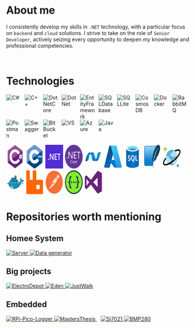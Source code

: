 # About me

I consistently develop my skills in `.NET` technology, with a particular focus on `backend` and `cloud` solutions. I strive to take on the role of `Senior Developer`, actively seizing every opportunity to deepen my knowledge and professional competencies.
       
<br>

# Technologies
<div style="display: flex; flex-wrap: wrap;">
  <img alt="C#" width="40px" style="padding-right:10px;" src="https://cdn.jsdelivr.net/gh/devicons/devicon@latest/icons/csharp/csharp-original.svg"/>
  <img alt="C++" width="40px" style="padding-right:10px;" src="https://cdn.jsdelivr.net/gh/devicons/devicon@latest/icons/cplusplus/cplusplus-original.svg" />
  <img alt="DotNetCore" width="40px" style="padding-right:10px;" src="https://cdn.jsdelivr.net/gh/devicons/devicon@latest/icons/dotnetcore/dotnetcore-original.svg" />
  <img alt="DotNet" width="40px" style="padding-right:10px;" src="https://cdn.jsdelivr.net/gh/devicons/devicon@latest/icons/dot-net/dot-net-original-wordmark.svg" />
  <img src="https://cdn.jsdelivr.net/gh/devicons/devicon@latest/icons/entityframeworkcore/entityframeworkcore-original.svg" 
  width="40px" style="padding-right:10px;" alt="EntityFramework"/>
  <img alt="SQLDatabase" width="40px" style="padding-right:10px;" src="https://cdn.jsdelivr.net/gh/devicons/devicon@latest/icons/azuresqldatabase/azuresqldatabase-original.svg" />
  <img alt="SQLLite" width="40px" style="padding-right:10px;" src="https://cdn.jsdelivr.net/gh/devicons/devicon@latest/icons/sqlite/sqlite-original.svg" />
  <img src="https://cdn.jsdelivr.net/gh/devicons/devicon@latest/icons/cosmosdb/cosmosdb-original.svg" 
  width="40px" style="padding-right:10px;" alt="CosmosDB"/>
  <img src="https://cdn.jsdelivr.net/gh/devicons/devicon@latest/icons/docker/docker-original.svg" 
  width="40px" style="padding-right:10px;" alt="Docker"/>
  <img src="https://cdn.jsdelivr.net/gh/devicons/devicon@latest/icons/rabbitmq/rabbitmq-original.svg" 
  width="40px" style="padding-right:10px;" alt="RabbitMQ"/>
  <img src="https://cdn.jsdelivr.net/gh/devicons/devicon@latest/icons/postman/postman-original.svg" 
  width="40px" style="padding-right:10px;" alt="Postman"/>
  <img alt="Swagger" width="40px" style="padding-right:10px;" src="https://cdn.jsdelivr.net/gh/devicons/devicon@latest/icons/swagger/swagger-original.svg" />
  <img alt="BitBucket" width="40px" style="padding-right:10px;" src="https://cdn.jsdelivr.net/gh/devicons/devicon@latest/icons/bitbucket/bitbucket-original-wordmark.svg" />
  <img alt="VS" width="40px" style="padding-right:10px;" src="https://cdn.jsdelivr.net/gh/devicons/devicon@latest/icons/visualstudio/visualstudio-original.svg" />
  <img src="https://cdn.jsdelivr.net/gh/devicons/devicon@latest/icons/azure/azure-original.svg" 
  width="40px" style="padding-right:10px;" alt="Azure"/>
  <img src="https://cdn.jsdelivr.net/gh/devicons/devicon@latest/icons/java/java-original.svg" 
  width="40px" style="padding-right:10px;" alt="Java"/>
</div>

<br>

<div style="display: flex; flex-wrap: wrap;">
  <img src="Assets/C.svg" width=48px height="64px" style="margin-right:5px; margin-bottom:5px;"/>
  <img src="Assets/Cpp.svg" width=48px height="64px" style="margin-right:5px; margin-bottom:5px;"/>
  <img src="Assets/DOTNET.svg" width=48px height="64px" style="margin-right:5px; margin-bottom:5px;"/>
  <img src="Assets/NetCore.svg" width=48px height="64px" style="margin-right:5px; margin-bottom:5px;"/>
  <img src="Assets/NetMVC.svg" width=48px height="64px" style="margin-right:5px; margin-bottom:5px;"/>
  <img src="Assets/Azure.svg" width=48px height="64px" style="margin-right:5px; margin-bottom:5px;"/>
  <img src="Assets/SQL.svg" width=48px height="64px" style="margin-right:5px; margin-bottom:5px;"/>
  <img src="Assets/SQLite.svg" width=48px height="64px" style="margin-right:5px; margin-bottom:5px;"/>
  <img src="Assets/CosmosDB.svg" width=48px height="64px" style="margin-right:5px; margin-bottom:5px;"/>
  <img src="Assets/Docker.svg" width=48px height="64px" style="margin-right:5px; margin-bottom:5px;"/>
  <img src="Assets/RabbitMQ.svg" width=48px height="64px" style="margin-right:5px; margin-bottom:5px;"/>
  <img src="Assets/Postman.svg" width=48px height="64px" style="margin-right:5px; margin-bottom:5px;"/>
  <img src="Assets/Swagger.svg" width=48px height="64px" style="margin-right:5px; margin-bottom:5px;"/>
  <img src="Assets/VisualStudio.svg" width=48px height="64px" style="margin-right:5px; margin-bottom:5px;"/>
</div>

# Repositories worth mentioning
## Homee System
<div align="left">
      <a href="https://github.com/HomeeSys/Server">
        <img src="https://github-readme-stats.vercel.app/api/pin/?username=HomeeSys&repo=Server&theme=transparent" alt="Server" />
    </a>
      <a href="https://github.com/HomeeSys/DataGenerator">
        <img src="https://github-readme-stats.vercel.app/api/pin/?username=HomeeSys&repo=DataGenerator&theme=transparent" alt="Data generator" />
    </a>
</div>

## Big projects
<div align="left">
    <a href="https://github.com/DarekKrawczyk/ElectroDepot">
        <img src="https://github-readme-stats.vercel.app/api/pin/?username=DarekKrawczyk&repo=ElectroDepot&theme=transparent" alt="ElectroDepot" />
    </a>
      <a href="https://github.com/EdenLanguage/Eden">
        <img src="https://github-readme-stats.vercel.app/api/pin/?username=EdenLanguage&repo=Eden&theme=transparent" alt="Eden" />
    </a>
          <a href="https://github.com/DarekKrawczyk/JustWalk">
        <img src="https://github-readme-stats.vercel.app/api/pin/?username=DarekKrawczyk&repo=JustWalk&theme=transparent" alt="JustWalk" />
    </a>
</div>

 ## Embedded
<div align="left">
    <a href="https://github.com/DarekKrawczyk/RPi-Pico-Logger">
        <img src="https://github-readme-stats.vercel.app/api/pin/?username=DarekKrawczyk&repo=RPi-Pico-Logger&theme=transparent" alt="RPi-Pico-Logger" />
    </a>
      <a href="https://github.com/DarekKrawczyk/MastersThesis" style="padding-right: 10px;">
    <img src="https://github-readme-stats.vercel.app/api/pin/?username=DarekKrawczyk&repo=MastersThesis&theme=transparent" alt="MastersThesis" />
  </a>
    <a href="https://github.com/DarekKrawczyk/Si7021">
        <img src="https://github-readme-stats.vercel.app/api/pin/?username=DarekKrawczyk&repo=Si7021&theme=transparent" alt="Si7021" />
    </a>
    <a href="https://github.com/DarekKrawczyk/BMP280">
        <img src="https://github-readme-stats.vercel.app/api/pin/?username=DarekKrawczyk&repo=BMP280&theme=transparent" alt="BMP280" />
    </a>
</div>